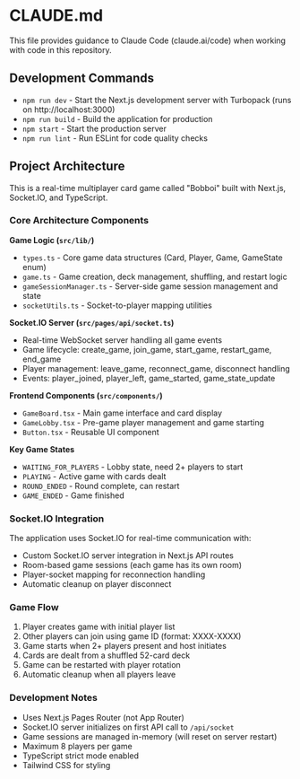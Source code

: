 # CLAUDE.md

This file provides guidance to Claude Code (claude.ai/code) when working with code in this repository.

## Development Commands

- `npm run dev` - Start the Next.js development server with Turbopack (runs on http://localhost:3000)
- `npm run build` - Build the application for production
- `npm start` - Start the production server
- `npm run lint` - Run ESLint for code quality checks

## Project Architecture

This is a real-time multiplayer card game called "Bobboi" built with Next.js, Socket.IO, and TypeScript.

### Core Architecture Components

**Game Logic (`src/lib/`)**
- `types.ts` - Core game data structures (Card, Player, Game, GameState enum)
- `game.ts` - Game creation, deck management, shuffling, and restart logic
- `gameSessionManager.ts` - Server-side game session management and state
- `socketUtils.ts` - Socket-to-player mapping utilities

**Socket.IO Server (`src/pages/api/socket.ts`)**
- Real-time WebSocket server handling all game events
- Game lifecycle: create_game, join_game, start_game, restart_game, end_game
- Player management: leave_game, reconnect_game, disconnect handling
- Events: player_joined, player_left, game_started, game_state_update

**Frontend Components (`src/components/`)**
- `GameBoard.tsx` - Main game interface and card display
- `GameLobby.tsx` - Pre-game player management and game starting
- `Button.tsx` - Reusable UI component

**Key Game States**
- `WAITING_FOR_PLAYERS` - Lobby state, need 2+ players to start
- `PLAYING` - Active game with cards dealt
- `ROUND_ENDED` - Round complete, can restart
- `GAME_ENDED` - Game finished

### Socket.IO Integration

The application uses Socket.IO for real-time communication with:
- Custom Socket.IO server integration in Next.js API routes
- Room-based game sessions (each game has its own room)
- Player-socket mapping for reconnection handling
- Automatic cleanup on player disconnect

### Game Flow

1. Player creates game with initial player list
2. Other players can join using game ID (format: XXXX-XXXX)
3. Game starts when 2+ players present and host initiates
4. Cards are dealt from a shuffled 52-card deck
5. Game can be restarted with player rotation
6. Automatic cleanup when all players leave

### Development Notes

- Uses Next.js Pages Router (not App Router)
- Socket.IO server initializes on first API call to `/api/socket`
- Game sessions are managed in-memory (will reset on server restart)
- Maximum 8 players per game
- TypeScript strict mode enabled
- Tailwind CSS for styling